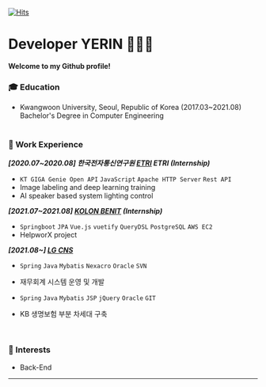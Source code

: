 [![Hits](https://hits.seeyoufarm.com/api/count/incr/badge.svg?url=https%3A%2F%2Fgithub.com%2Frinrin529%2Fhit-counter&count_bg=%238CBFE7&title_bg=%23989696&icon=&icon_color=%23E7E7E7&title=hits&edge_flat=false)](https://hits.seeyoufarm.com)
# Developer YERIN 👩🏻‍💻

**Welcome to my Github profile!**  

### :mortar_board: Education 
- Kwangwoon University, Seoul, Republic of Korea (2017.03~2021.08)   
  Bachelor's Degree in Computer Engineering     </br></br>
    
  
  
### ****🏢 Work Experience****

***[2020.07~2020.08] 한국전자통신연구원 [ETRI](https://www.etri.re.kr/intro.html) ETRI (Internship)***

- `KT GIGA Genie Open API` `JavaScript` `Apache HTTP Server` `Rest API`
- Image labeling and deep learning training
- AI speaker based system lighting control

***[2021.07~2021.08] [KOLON BENIT](https://www.kolonbenit.com/main/index.do) (Internship)***

- `Springboot` `JPA` `Vue.js` `vuetify` `QueryDSL` `PostgreSQL` `AWS EC2`
- HelpworX project

***[2021.08~] [LG CNS](https://www.lgcns.co.kr/)*** 

- `Spring` `Java` `Mybatis` `Nexacro` `Oracle` `SVN`
- 재무회계 시스템 운영 및 개발



- `Spring` `Java` `Mybatis` `JSP` `jQuery` `Oracle` `GIT`
- KB 생명보험 부분 차세대 구축
  
</br>
    
### :star2: Interests
- Back-End
   
   
------
